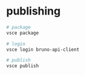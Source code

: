 # publishing
```bash
# package
vsce package

# login
vsce login bruno-api-client

# publish
vsce publish
```